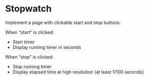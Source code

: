 # Stopwatch

Implement a page with clickable start and stop buttons.

When “start” is clicked:
- Start timer
- Display running timer in seconds

When “stop” is clicked:
- Stop running timer
- Display elapsed time at high resolution (at least 1/100 seconds)
